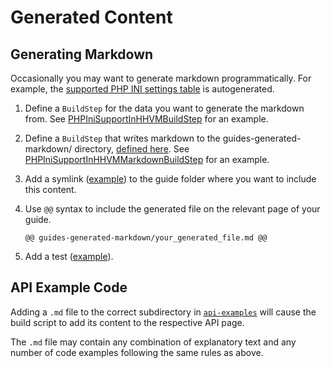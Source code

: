 # Generated Content

## Generating Markdown

Occasionally you may want to generate markdown programmatically. For
example, the [supported PHP INI settings
table](/docs/hhvm/configuration/INI-settings#supported-php-ini-settings) is
autogenerated.

1. Define a `BuildStep` for the data you want to generate the markdown
   from. See
   [PHPIniSupportInHHVMBuildStep](https://github.com/hhvm/user-documentation/blob/main/src/build/PHPIniSupportInHHVMBuildStep.php)
   for an example.

2. Define a `BuildStep` that writes markdown to the
   guides-generated-markdown/ directory, [defined
   here](https://github.com/hhvm/user-documentation/blob/9fd2aaeb60a236072ef99735a9114ec54d96da2c/src/build/BuildPaths.php#L49). See
   [PHPIniSupportInHHVMMarkdownBuildStep](https://github.com/hhvm/user-documentation/blob/main/src/build/PHPIniSupportInHHVMMarkdownBuildStep.php)
   for an example.

3. Add a symlink
   ([example](https://github.com/hhvm/user-documentation/blob/main/guides/hhvm/configuration/guides-generated-markdown))
   to the guide folder where you want to include this content.

4. Use `@@` syntax to include the generated file on the relevant page
   of your guide.

   ```
   @@ guides-generated-markdown/your_generated_file.md @@
   ```

5. Add a test ([example](https://github.com/hhvm/user-documentation/blob/9fd2aaeb60a236072ef99735a9114ec54d96da2c/tests/GuidePagesTest.php#L84)).

## API Example Code

Adding a `.md` file to the correct subdirectory in
[`api-examples`](https://github.com/hhvm/user-documentation/tree/main/api-examples)
will cause the build script to add its content to the respective API page.

The `.md` file may contain any combination of explanatory text and any number of
code examples following the same rules as above.
